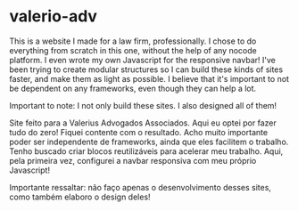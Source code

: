 # valerio-adv

This is a website I made for a law firm, professionally. I chose to do everything from scratch in this one, without the help of any nocode platform. I even wrote my own Javascript for the responsive navbar! I've been trying to create modular structures so I can build these kinds of sites faster, and make them as light as possible. I believe that it's important to not be dependent on any frameworks, even though they can help a lot. 

Important to note: I not only build these sites. I also designed all of them!

Site feito para a Valerius Advogados Associados. Aqui eu optei por fazer tudo do zero! Fiquei contente com o resultado. Acho muito importante poder ser independente de frameworks, ainda que eles facilitem o trabalho. Tenho buscado criar blocos reutilizáveis para acelerar meu trabalho. Aqui, pela primeira vez, configurei a navbar responsiva com meu próprio Javascript!

Importante ressaltar: não faço apenas o desenvolvimento desses sites, como também elaboro o design deles!
